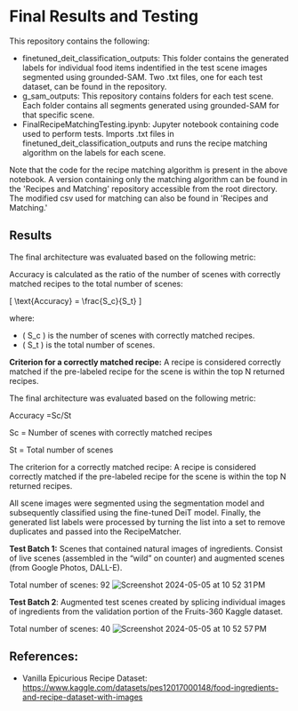 # Final Results and Testing

This repository contains the following: 
- finetuned_deit_classification_outputs: This folder contains the generated labels for individual food items indentified in the test scene images segmented using grounded-SAM. Two .txt files, one for each test dataset, can be found in the repository.
- g_sam_outputs: This repository contains folders for each test scene. Each folder contains all segments generated using grounded-SAM for that specific scene.
- FinalRecipeMatchingTesting.ipynb: Jupyter notebook containing code used to perform tests. Imports .txt files in finetuned_deit_classification_outputs and runs the recipe matching algorithm on the labels for each scene. 

Note that the code for the recipe matching algorithm is present in the above notebook. A version containing only the matching algorithm can be found in the 'Recipes and Matching' repository accessible from the root directory. The modified csv used for matching can also be found in 'Recipes and Matching.'

## Results

The final architecture was evaluated based on the following metric:

Accuracy is calculated as the ratio of the number of scenes with correctly matched recipes to the total number of scenes:

\[
\text{Accuracy} = \frac{S_c}{S_t}
\]

where:
- \( S_c \) is the number of scenes with correctly matched recipes.
- \( S_t \) is the total number of scenes.

**Criterion for a correctly matched recipe:**
A recipe is considered correctly matched if the pre-labeled recipe for the scene is within the top N returned recipes.


The final architecture was evaluated based on the following metric: 

Accuracy =Sc/St

Sc = Number of scenes with correctly matched recipes

St = Total number of scenes 

The criterion for a correctly matched recipe: A recipe is considered correctly matched if the pre-labeled recipe for the scene is within the top N returned recipes.

All scene images were segmented using the segmentation model and subsequently classified using the fine-tuned DeiT model. Finally, the generated list labels were processed by turning the list into a set to remove duplicates and passed into the RecipeMatcher. 

**Test Batch 1:** Scenes that contained natural images of ingredients. Consist of live scenes (assembled in the “wild” on counter) and augmented scenes (from Google Photos, DALL-E).

Total number of scenes: 92
![Screenshot 2024-05-05 at 10 52 31 PM](https://github.com/kevinli7377/AppliedCVFinalProject/assets/56395320/ad18f238-f41e-4f49-ac9b-c580d7c7e6e6)



**Test Batch 2**: Augmented test scenes created by splicing individual images of ingredients from the validation portion of the Fruits-360 Kaggle dataset.

Total number of scenes: 40
![Screenshot 2024-05-05 at 10 52 57 PM](https://github.com/kevinli7377/AppliedCVFinalProject/assets/56395320/c8345980-da86-4cc1-9e66-fe4a10785e72)


## References:
- Vanilla Epicurious Recipe Dataset: https://www.kaggle.com/datasets/pes12017000148/food-ingredients-and-recipe-dataset-with-images
